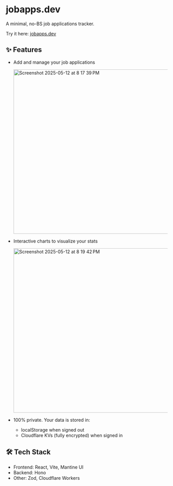 # jobapps.dev

A minimal, no-BS job applications tracker.

Try it here: [jobapps.dev](https://jobapps.dev)

## ✨ Features

- Add and manage your job applications

  <img width="512" alt="Screenshot 2025-05-12 at 8 17 39 PM" src="https://github.com/user-attachments/assets/73b92eb6-66af-409c-94e7-e34ad93ca298" />

- Interactive charts to visualize your stats

  <img width="512" alt="Screenshot 2025-05-12 at 8 19 42 PM" src="https://github.com/user-attachments/assets/7e1f3b77-8fdc-4a6d-9ebc-6ce35241a5a5" />

- 100% private. Your data is stored in:
  - localStorage when signed out
  - Cloudflare KVs (fully encrypted) when signed in

## 🛠️ Tech Stack

- Frontend: React, Vite, Mantine UI
- Backend: Hono
- Other: Zod, Cloudflare Workers

